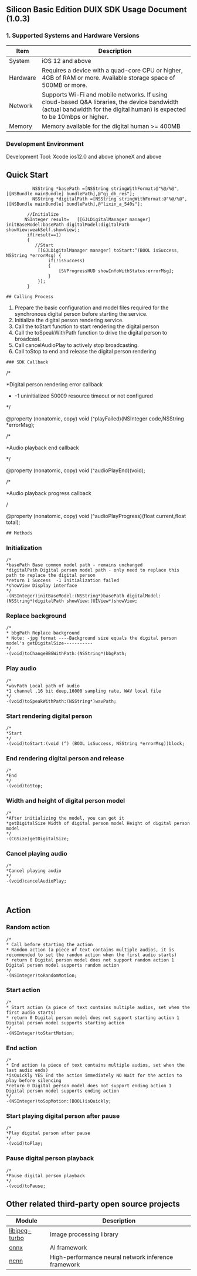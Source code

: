 ## Silicon Basic Edition DUIX SDK Usage Document (1.0.3)

 ### 1. Supported Systems and Hardware Versions

| Item     | Description                                                               |
|--------|------------------------------------------------------------------|
| System     | iOS 12 and above |
| Hardware   | Requires a device with a quad-core CPU or higher, 4GB of RAM or more. Available storage space of 500MB or more.|
| Network     | Supports Wi-Fi and mobile networks. If using cloud-based Q&A libraries, the device bandwidth (actual bandwidth for the digital human) is expected to be 10mbps or higher.  |
| Memory   | Memory available for the digital human >= 400MB                                            |


### Development Environment
Development Tool: Xcode ios12.0 and above iphoneX and above

## Quick Start

```
          NSString *basePath =[NSString stringWithFormat:@"%@/%@",[[NSBundle mainBundle] bundlePath],@"gj_dh_res"];
          NSString *digitalPath =[NSString stringWithFormat:@"%@/%@",[[NSBundle mainBundle] bundlePath],@"lixin_a_540s"];
      
        //Initialize
       NSInteger result=   [[GJLDigitalManager manager] initBaseModel:basePath digitalModel:digitalPath showView:weakSelf.showView];
        if(result==1)
        {
           //Start
            [[GJLDigitalManager manager] toStart:^(BOOL isSuccess, NSString *errorMsg) {
                if(!isSuccess)
                {
                    [SVProgressHUD showInfoWithStatus:errorMsg];
                }
            }];
        }
```

```
## Calling Process
```

1. Prepare the basic configuration and model files required for the synchronous digital person before starting the service.
2. Initialize the digital person rendering service.
3. Call the toStart function to start rendering the digital person
4. Call the toSpeakWithPath function to drive the digital person to broadcast.
5. Call cancelAudioPlay to actively stop broadcasting.
6. Call toStop to end and release the digital person rendering

```
### SDK Callback
```

/*

*Digital person rendering error callback

* -1 uninitialized 50009 resource timeout or not configured

*/ 

@property (nonatomic, copy) void (^playFailed)(NSInteger code,NSString *errorMsg);

/*

*Audio playback end callback 

*/ 

@property (nonatomic, copy) void (^audioPlayEnd)(void);

/*

*Audio playback progress callback 

/

@property (nonatomic, copy) void (^audioPlayProgress)(float current,float total);

```
## Methods
```

### Initialization

```
/*
*basePath Base common model path - remains unchanged
*digitalPath Digital person model path - only need to replace this path to replace the digital person
*return 1 Success  -1 Initialization failed
*showView Display interface
*/
-(NSInteger)initBaseModel:(NSString*)basePath digitalModel:(NSString*)digitalPath showView:(UIView*)showView;
```

### Replace background

```
/*
* bbgPath Replace background
* Note: -jpg format ----Background size equals the digital person model's getDigitalSize-----------
*/
-(void)toChangeBBGWithPath:(NSString*)bbgPath;
```

### Play audio

```
/*
*wavPath Local path of audio
*1 channel ,16 bit deep,16000 sampling rate, WAV local file
*/
-(void)toSpeakWithPath:(NSString*)wavPath;
```

### Start rendering digital person

```
/*
*Start
*/
-(void)toStart:(void (^) (BOOL isSuccess, NSString *errorMsg))block;
```

### End rendering digital person and release

```
/*
*End
*/
-(void)toStop;
```

### Width and height of digital person model

```
/*
*After initializing the model, you can get it
*getDigitalSize Width of digital person model Height of digital person model
*/
-(CGSize)getDigitalSize;
```

### Cancel playing audio

```
/*
*Cancel playing audio
*/
-(void)cancelAudioPlay;
```

<br>

## Action

### Random action

```
/*
* Call before starting the action
* Random action (a piece of text contains multiple audios, it is recommended to set the random action when the first audio starts)
* return 0 Digital person model does not support random action 1 Digital person model supports random action
*/
-(NSInteger)toRandomMotion;
```

### Start action

```
/*
* Start action (a piece of text contains multiple audios, set when the first audio starts)
* return 0 Digital person model does not support starting action 1 Digital person model supports starting action
*/
-(NSInteger)toStartMotion;
```

### End action

```
/*
* End action (a piece of text contains multiple audios, set when the last audio ends)
*isQuickly YES End the action immediately NO Wait for the action to play before silencing
*return 0 Digital person model does not support ending action 1 Digital person model supports ending action
*/
-(NSInteger)toSopMotion:(BOOL)isQuickly;
```

### Start playing digital person after pause

```
/*
*Play digital person after pause
*/
-(void)toPlay;
```

### Pause digital person playback

```
/*
*Pause digital person playback
*/
-(void)toPause;
```

## Other related third-party open source projects

| Module                                                       | Description                                         |
| ------------------------------------------------------------ | --------------------------------------------------- |
| [libjpeg-turbo](https://github.com/libjpeg-turbo/libjpeg-turbo) | Image processing library                            |
| [onnx](https://github.com/onnx/onnx)                         | AI framework                                        |
| [ncnn](https://github.com/Tencent/ncnn)                      | High-performance neural network inference framework |
